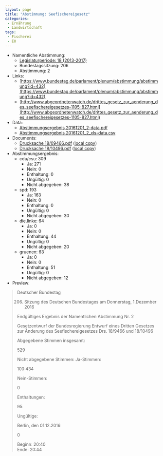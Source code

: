 ```yaml
---
layout: page
title: "Abstimmung: Seefischereigesetz"
categories:
 - Ernährung
 - Landwirtschaft
tags:
 - Fischerei
 - EU
---
```


* Namentliche Abstimmung:
    * [Legislaturperiode: 18 (2013-2017)](https://de.wikipedia.org/wiki/18._Deutscher_Bundestag)
    * Bundestagssitzung: 206
    * Abstimmung: 2
* Links: 
    * [https://www.bundestag.de/parlament/plenum/abstimmung/abstimmung?id=432](https://www.bundestag.de/parlament/plenum/abstimmung/abstimmung?id=432)
    * [http://www.abgeordnetenwatch.de/drittes_gesetz_zur_aenderung_des_seefischereigesetzes-1105-827.html](http://www.abgeordnetenwatch.de/drittes_gesetz_zur_aenderung_des_seefischereigesetzes-1105-827.html)
* Data: 
    * [Abstimmungsergebnis 20161201_2-data.pdf](/res/abstimmungsliste/20161201_2-data.pdf)
    * [Abstimmungsergebnis 20161201_2_xls-data.csv](/res/abstimmungsliste/analyses/20161201_2_xls-data.csv)
* Documents: 
    * [Drucksache 18/09466.pdf](http://dip21.bundestag.de/dip21/btd/18/094/1809466.pdf) ([local copy](/res/abstimmungsdaten/018-206-02/1809466.pdf))
    * [Drucksache 18/10496.pdf](http://dip21.bundestag.de/dip21/btd/18/104/1810496.pdf) ([local copy](/res/abstimmungsdaten/018-206-02/1810496.pdf))
* Abstimmungsergebnis:
    * cdu/csu: 309
        * Ja: 271
        * Nein: 0
        * Enthaltung: 0
        * Ungültig: 0
        * Nicht abgegeben: 38
    * spd: 193
        * Ja: 163
        * Nein: 0
        * Enthaltung: 0
        * Ungültig: 0
        * Nicht abgegeben: 30
    * die.linke: 64
        * Ja: 0
        * Nein: 0
        * Enthaltung: 44
        * Ungültig: 0
        * Nicht abgegeben: 20
    * gruenen: 63
        * Ja: 0
        * Nein: 0
        * Enthaltung: 51
        * Ungültig: 0
        * Nicht abgegeben: 12
* Preview: 
> Deutscher Bundestag
> 
> 206. Sitzung des Deutschen Bundestages
> am Donnerstag, 1.Dezember 2016
> 
> Endgültiges Ergebnis der Namentlichen Abstimmung Nr. 2
> 
> Gesetzentwurf der Bundesregierung
> Entwurf eines Dritten Gesetzes zur Änderung des Seefischereigesetzes
> Drs. 18/9466 und 18/10496
> 
> Abgegebene Stimmen insgesamt:
> 
> 529
> 
> Nicht abgegebene Stimmen:
> Ja-Stimmen:
> 
> 100
> 434
> 
> Nein-Stimmen:
> 
> 0
> 
> Enthaltungen:
> 
> 95
> 
> Ungültige:
> 
> Berlin, den 01.12.2016
> 
> 0
> 
> Beginn: 20:40  
> Ende: 20:44
